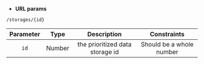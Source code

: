 * **URL params**

`/storages/{id}`  

Parameter | Type | Description | Constraints  
:-------: | :--: | :---------: | :---------:  
`id` | Number | the prioritized data storage id | Should be a whole number  

